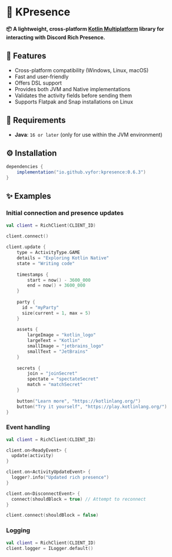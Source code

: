 # 🧩 KPresence

**📦 A lightweight, cross-platform [Kotlin Multiplatform](https://kotlinlang.org/docs/multiplatform.html) library for interacting with Discord Rich Presence.**

## 💎 Features
- Cross-platform compatibility (Windows, Linux, macOS)
- Fast and user-friendly
- Offers DSL support
- Provides both JVM and Native implementations
- Validates the activity fields before sending them
- Supports Flatpak and Snap installations on Linux

## 🔌 Requirements
- **Java**: `16 or later` (only for use within the JVM environment)

## ⚙️ Installation

```gradle
dependencies {
    implementation("io.github.vyfor:kpresence:0.6.3")
}
```

## ✨ Examples

### Initial connection and presence updates
```kt
val client = RichClient(CLIENT_ID)
  
client.connect()

client.update {
    type = ActivityType.GAME
    details = "Exploring Kotlin Native"
    state = "Writing code"
    
    timestamps {
        start = now() - 3600_000
        end = now() + 3600_000
    }
    
    party {
      id = "myParty"
      size(current = 1, max = 5)
    }
    
    assets {
        largeImage = "kotlin_logo"
        largeText = "Kotlin"
        smallImage = "jetbrains_logo"
        smallText = "JetBrains"
    }
    
    secrets {
        join = "joinSecret"
        spectate = "spectateSecret"
        match = "matchSecret"
    }
    
    button("Learn more", "https://kotlinlang.org/")
    button("Try it yourself", "https://play.kotlinlang.org/")
}
```

### Event handling
```kt
val client = RichClient(CLIENT_ID)

client.on<ReadyEvent> {
  update(activity)
}

client.on<ActivityUpdateEvent> {
  logger?.info("Updated rich presence")
}

client.on<DisconnectEvent> {
  connect(shouldBlock = true) // Attempt to reconnect
}

client.connect(shouldBlock = false)
```

### Logging
```kt
val client = RichClient(CLIENT_ID)
client.logger = ILogger.default()
```
